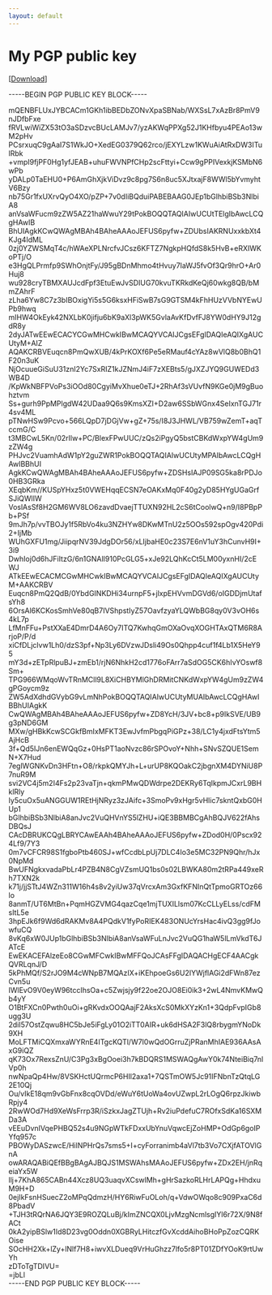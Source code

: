 ```yaml
---
layout: default
---
```

# My PGP  public key

[[Download](public_key.asc)]

\-\-\-\-\-BEGIN PGP PUBLIC KEY BLOCK\-\-\-\-\-  
  
mQENBFLUxJYBCACm1GKh1ibBEDbZONvXpaSBNab/WXSsL7xAzBr8PmV9nJDfbFxe  
fRVLwiWiZX53tO3aSDzvcBUcLAMJv7/yzAKWqPPXg52J1KHfbyu4PEAo13wM2pHv  
PCsrxuqC9gAaI7S1WkJO+XedEG0379Q62rco/jEXYLzw1KWuAiAtRxDW3ITulRbk  
+vmpI9fjPF0Hg1yfJEAB+uhuFWVNPfCHp2scFttyi+Ccw9gPPIVexkjKSMbN6wPb  
yDALp0TaEHU0+P6AmGhXjkViDvz9c8pg7S6n8uc5XJtxajF8WWl5bYvmyhtV6Bzy  
nb75Gr1fxUXrvQyO4XO/pZP+7v0dIiBQduiPABEBAAG0JEp1bGlhbiBSb3NlbiA8  
anVsaWFucm9zZW5AZ21haWwuY29tPokBOQQTAQIAIwUCUtTElgIbAwcLCQgHAwIB  
BhUIAgkKCwQWAgMBAh4BAheAAAoJEFUS6pyfw+ZDUbsIAKRNUxxkbXt4KJg4IdML  
0zj0YZWSMqT4c/hWAeXPLNrcfvJCsz6KFTZ7NgkpHQfdS8k5HvB+eRXIWKoPTj/O  
e3HgQLPrmfp9SWhOnjtFy/J95gBDnMhmo4tHvuy7IaWJ5fvOf3Qr9hrO+Ar0Huj8  
wu928cryTBMXAUJcdFpf3EtuEwJvSDIUG70kvuTKRkdKeQj60wkg8QB/bMmZAhrF  
zLha6Yw8C7z3bIBOxigYi5s5G6ksxHFiSwB7sG9GTSM4kFhHUzVVbNYEwUPb9hwq  
mIHW4OkEyk42NXLbK0jifju6bK9aXl3pWK5GvlaAvKfDvfFJ8YW0dHY9J12gdR8y  
2dyJATwEEwECACYCGwMHCwkIBwMCAQYVCAIJCgsEFgIDAQIeAQIXgAUCUtyM+AIZ  
AQAKCRBVEuqcn8PmQwXUB/4kPrKOXf6Pe5eRMauf4cYAz8wVlQ8b0BhQ1F20n3uK  
NjOcuueGiSuU31znI2Yc7SxRIZ1kJZNmJ4iF7zXEBts5/gJXZJYQ9GUWEDd3WB4D  
/KpWkNBFPVoPs3iOOd80CgyiMvXhue0eTJ+2RhAf3sVUvfN9KGe0jM9gBuohztvm  
Ss+gurh9PpMPlgdW42UDaa9Q6s9KmsXZI+D2aw6SSbWGnx4SeIxnTGJ71r4sv4ML  
pTNwHSw9Pcvo+566LQpD7jDGjVw+gZ+75s/I8J3JHWL/VB759wZemT+aqTccmG/C  
t3MBCwL5Kn/02rIlw+PC/BlexFPwUUC/zQs2iPgyQ5bstCBKdWxpYW4gUm9zZW4g  
PHJvc2VuamhAdW1pY2guZWR1PokBOQQTAQIAIwUCUtyMPAIbAwcLCQgHAwIBBhUI  
AgkKCwQWAgMBAh4BAheAAAoJEFUS6pyfw+ZDSHsIAJP09SG5ka8rPDJo0HB3GRka  
XEqbKm//KUSpYHxz5t0VWEHqqECSN7eOAKxMq0F40g2yD85HYgUGaGrfSJiQWlIW  
VoslAsSf8H2GM6WV8LO6zavdDvaejTTUXN92HL2cS6tCoolwQ+n9/I8PBpPb+PSf  
9mJh7p/vvTBOJy1f5RbVo4ku3NZHYw8DKwMTnU2z5OOs592spOgv420Pdi2+IjMb  
WUhGXFU1mg/JiipqrNV39JdgDOr56/xLIjbaHE0c23S7E6nV1uY3hCunvH9I+3i9  
DwhIoj0d6hJFiItzG/6n1GNAlI910PcGLG5+xJe92LQhKcCt5LM00yxnHI/2cEWJ  
ATkEEwECACMCGwMHCwkIBwMCAQYVCAIJCgsEFgIDAQIeAQIXgAUCUtyM+AAKCRBV  
Euqcn8PmQ2QdB/0YbdGINKDHi34urnpF5+jlxpEHVvmDGVd6/oIGDDjmUtafsYh8  
6OrsAl6KCKosSmhVe80qB7IVShpstIyZ57OavfzyaYLQWbBG8qy0V3vOH6s4kL7p  
LfMnFFu+PstXXaE4DmrD4A6Oy7ITQ7KwhqGmOXaOvqXOGHTAxQTM6R8ArjoP/P/d  
xiCfDLjclvw1Lh0/dzS3pf+Np3Ly6DVzwJDsli49Os0Qhpp4cuf1f4Lb1X5HeY95  
mY3d+zETpRlpuBJ+zmEb1/rjN6NhkH2cd1776oFArr7aSdOG5CK6hIvYOswf8Sm+  
TPG966WMqoWvTRnMCll9L8XiCHBYMlGhDRMitCNKdWxpYW4gUm9zZW4gPGoycm9z  
ZW5AdXdhdGVybG9vLmNhPokBOQQTAQIAIwUCUtyMUAIbAwcLCQgHAwIBBhUIAgkK  
CwQWAgMBAh4BAheAAAoJEFUS6pyfw+ZD8YcH/3JV+bc8+p9IkSVE/UB9g3pND6GM  
MXw/gHBkKcwSCGkfBmIxMFKT3EwJvfmPbgqPiGPz+38/LC1y4jxdFtsYtm5AjHcB  
3f+Qd5IJn6enEWQqGz+0HsPT1aoNvzc86rSPOvoY+Nhh+SNvSZQUE1SemN+X7Hud  
7eglWGNKvDn3HFtn+O8/rkpkQMYJh+L+urUP8KQOakC2jbgnXM4DYNiU8P7nuR9M  
svi2VC4j5m2I4Fs2p23vaTjn+qkmPMwQDWdrpe2DEKRy6TqIkpmJCxrL9BHklRly  
Iy5cuOx5uANGGUW1REtHjNRyz3zJAifc+3SmoPv9xHgr5vHlic7skntQxbG0HUp1  
bGlhbiBSb3NlbiA8anJvc2VuQHVnYS5lZHU+iQE3BBMBCgAhBQJV622fAhsDBQsJ  
CAcDBRUKCQgLBRYCAwEAAh4BAheAAAoJEFUS6pyfw+ZDod0H/0Pscx924Lf9/7Y3  
0m7vCFCR98S1fgboPtb460SJ+wfCcdbLpUj7DLC4Io3e5MC32PN9Qhr/hJx0NpMd  
BwUFNgkxvadaPbLr4PZB4N8CgVZsmUQ1bs0s02LBWKA80m2tRPa449xeRh7TXN2k  
k71j/jjSTtJ4WZn311W16h4s8v2yiUw37qVrcxAm3GxfKFNInQtTpmoGRTOz66lo  
8anmT/UT6MtBn+PqmHGZVMG4qazCqe1mjTUXILlsm07KcCLLyELss/cdFMsItL5e  
3hpEJk6f9Wd6dRAKMv8A4PQdkV1fyPoRIEK483ONUcYrsHac4ivQ3gg9fJowfuCQ  
8vKq6xW0JUp1bGlhbiBSb3NlbiA8anVsaWFuLnJvc2VuQG1haW5lLmVkdT6JATcE  
EwEKACEFAlzeEo8CGwMFCwkIBwMFFQoJCAsFFgIDAQACHgECF4AACgkQVRLqnJ/D  
5kPhMQf/S2rJO9M4cWNpB7MQAzIX+iKEhpoeGs6U2IYWjflAGi2dFWn87ezCvn5u  
IWlEvO9V0eyW96tccIhsOa+c5Zwjsjy9f22oe2OJO8Ei0ik3+2wL4NmvKMwQb4yY  
O1BtFXCn0Pwth0uOi+gRKvdxOOQAajF2AksXcS0MkXYzKn1+3QdpFvpIGb8ugg3U  
2diI57OstZqwu8HC5bJe5iFgLy01O2iTT0AIR+uk6dHSA2F3lQ8rbygmYNoDk9XH  
MoLFTMiCQXmxaWYRnE4ITgcKQTl/W7I0wQdOGrruZjPRanMhIAE936AAsAxG9iQZ  
qK73Ox7RexsZnU/C3Pg3xBgOoei3h7kBDQRS1MSWAQgAwY0k74NteiBiq7nlVp0h  
nwNpaQp4Hw/8VSKHctUQrmcP6HIl2axa1+7QSTmOW5Jc91IFNbnTzQtqLG2E10Qj  
Ou/vIkE18qm9vGbFnx8cqOVDd/eWuY6tUoWa4ovUZwpL2rLOgQ6rpzJkiwbRpjy4  
2RwWOd7Hd9XeWsFrrp3R/iSzkxJagZTUjh+Rv2iuPdefuC7ROfxSdKa16SXMDa3A  
vEEuDvnIVqePHBQ52s4u9NGpWTkFDxxUbYnuVqwcEjZoHMP+OdGp6goIPYfq957c  
PBOWyDASzwcE/HilNPHrQs7sms5+I+cyForranimb4aVl7tb3Vo7CXjfATOVlGnA  
owARAQABiQEfBBgBAgAJBQJS1MSWAhsMAAoJEFUS6pyfw+ZDx2EH/jnRqeiaYx5W  
llj+7KhA865CABn44Xcz8UQ3uaqvXCswlMh+gHrSazkoRLHrLAPQg+HhdxuM9H+D  
0ejIkFsnHSuecZ2oMPqQdmzH/HY6RiwFuOLoh/q+VdwOWqo8c909PxaC6d8PbadV  
+TJH3tRQrNA6JQY3E9ROZQLuBj/kImZNCQX0LjvMzgNcmlsgIYl6r72X/9N8fACt  
0kA2yipBSlw1Id8D23vg0Oddn0XGBRyLHitczfGvXcddAihoBHoPpZozCQRKOise  
SOcHH2Xk+lZy+lNlf7H8+iwvXLDueq9VrHuGhzz7lfo5r8PT01ZDfYOoK9rtUwYh  
zDToTgTDIVU=  
=jbLl  
\-\-\-\-\-END PGP PUBLIC KEY BLOCK\-\-\-\-\-  
